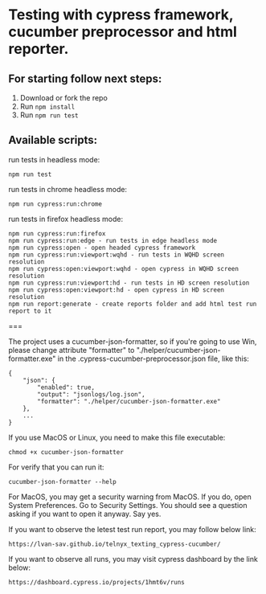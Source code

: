 # Testing with cypress framework, cucumber preprocessor and html reporter.

## For starting follow next steps:
    
1. Download or fork the repo
2. Run `npm install`
3. Run `npm run test`

## Available scripts:
    
run tests in headless mode:

    npm run test 

run tests in chrome headless mode:

    npm run cypress:run:chrome

run tests in firefox headless mode:

    npm run cypress:run:firefox
    npm run cypress:run:edge - run tests in edge headless mode
    npm run cypress:open - open headed cypress framework
    npm run cypress:run:viewport:wqhd - run tests in WQHD screen resolution
    npm run cypress:open:viewport:wqhd - open cypress in WQHD screen resolution
    npm run cypress:run:viewport:hd - run tests in HD screen resolution
    npm run cypress:open:viewport:hd - open cypress in HD screen resolution
    npm run report:generate - create reports folder and add html test run report to it

===

The project uses a cucumber-json-formatter, so if you're going to use Win, please 
change attribute "formatter" to "./helper/cucumber-json-formatter.exe" in the 
.cypress-cucumber-preprocessor.json file, like this:
    
    {
        "json": {
            "enabled": true,
            "output": "jsonlogs/log.json",
            "formatter": "./helper/cucumber-json-formatter.exe"
        },
        ...
    }

If you use MacOS or Linux, you need to make this file executable:
    
    chmod +x cucumber-json-formatter

For verify that you can run it:
    
    cucumber-json-formatter --help

For MacOS, you may get a security warning from MacOS. If you do, open System Preferences. 
Go to Security Settings. You should see a question asking if you want to open it anyway. Say yes.

If you want to observe the letest test run report, you may follow below link:

    https://lvan-sav.github.io/telnyx_texting_cypress-cucumber/

If you want to observe all runs, you may visit cypress dashboard by the link below:

    https://dashboard.cypress.io/projects/1hmt6v/runs